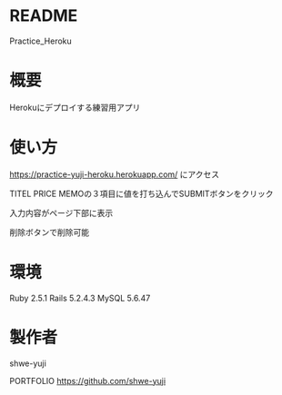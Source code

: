 # README
Practice_Heroku

# 概要
Herokuにデプロイする練習用アプリ

# 使い方
https://practice-yuji-heroku.herokuapp.com/ にアクセス

TITEL PRICE MEMOの３項目に値を打ち込んでSUBMITボタンをクリック

入力内容がページ下部に表示

削除ボタンで削除可能

# 環境
Ruby 2.5.1
Rails 5.2.4.3
MySQL 5.6.47

# 製作者
shwe-yuji

PORTFOLIO
https://github.com/shwe-yuji